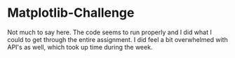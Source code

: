 # Matplotlib-Challenge

Not much to say here. The code seems to run 
properly and I did what I could to get through
the entire assignment. I did feel a bit
overwhelmed with API's as well, which took up
time during the week.
